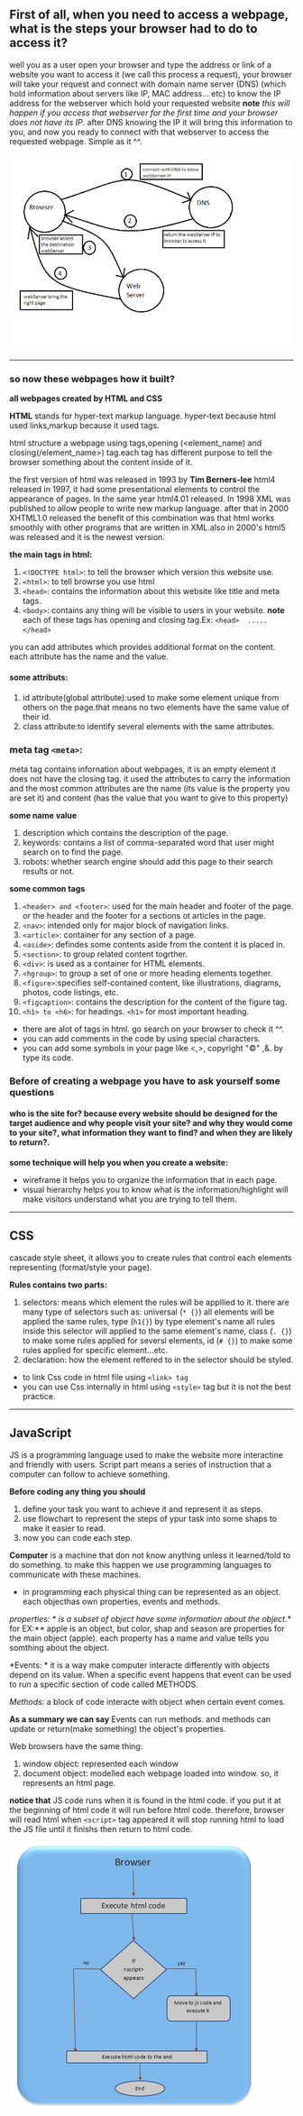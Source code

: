  ## First of all, when you need to access a webpage, what is the steps your browser had to do to access it?

 well you as a user open your browser and type the address or link of a website you want to access it (we call this process a request), your browser will take your request and connect with domain name server (DNS) (which hold information about servers like IP, MAC address... etc) to know the IP address for the webserver which hold your requested website **note** *this will happen if you access that webserver for the first time and your browser does not have its IP*. after DNS knowing the IP it will bring this information to you, and now you ready to connect with that webserver to access the requested webpage. Simple as it ^^.
   
   
   ![How connect the web](https://github.com/AbrarAlzubaidi/reading-notes/blob/main/how%20connect%20the%20web.png)

-------------------------------------------------------------
### so now these webpages how it built? 
 
 **all webpages created by HTML and CSS**

 **HTML** stands for hyper-text markup language. hyper-text because html used links,markup because it used tags.

 html structure a webpage using tags,opening (<element_name) and closing(/element_name>) tag.each tag has different purpose to tell the browser something about the content inside of it.

the first version of html was released in 1993 by **Tim Berners-lee**
html4 released in 1997, it had some presentational elements to control the  appearance  of pages. In the same year html4.01 released. In 1998 XML was  published  to allow people to write new markup language. after that in 2000 XHTML1.0 released the  benefit  of this combination was that html  works  smoothly with other programs that are written in XML.also in 2000's html5 was released and it is the newest version.

 **the main tags in html:**

 1. `<!DOCTYPE html>`: to tell the browser which version this website use.
 2. `<html>`: to tell browrse you use html
 3. `<head>`: contains the information about this website like title and meta tags.
 4. `<body>`: contains any thing will be visible to users in your website.
  **note** each of these tags has opening and closing tag.Ex: `<head>  ..... </head>`

  you can add attributes which provides additional format on the content. each attribute has the name and the value.
#### some attributs:
1. id attribute(global attribute):used to make some element  unique  from others on the page.that means no two elements have the same value of their id.
2. class attribute:to identify several elements with the same attributes.

### meta tag `<meta>`:
meta tag contains infornation about webpages, it is an empty element it does not have the closing tag. it used the attributes to carry the information and the most common attributes are the name (its value is the property you are set it) and content (has the value that you want to give to this property)


**some name value**

1. description which contains the description of the page.
2. keywords: contains a list of comma-separated word that user might search on to find the page.
3. robots: whether search engine should add this page to their search results or not.


**some common tags**

1. `<header> and <footer>`: used for the main header and footer of the page. or the header and the footer for a sections ot articles in the page.
2. `<nav>`: intended only for major block of navigation links.
3. `<article>`: container for any section of a page.
4. `<aside>`: defindes some contents aside from the content it is placed in.
5. `<section>`: to group related content togrther.
6. `<div>`: is used as a container for HTML elements.
7. `<hgroup>`: to group a set of one or more  heading elements together.
9. `<figure>`:specifies self-contained content, like illustrations, diagrams, photos, code listings, etc.
10. `<figcaption>`: contains the description for the content of the figure tag.  
11. `<h1> to <h6>`: for headings. `<h1>` for most important heading.
   - there are alot of tags in html. go search on your browser to check it ^^.
  - you can add comments in the code by using special characters.
  - you can add some symbols in your page like <,>, copyright "©" ,&. by type its code.
  
### Before of creating a webpage you have to ask yourself some questions
#### who is the site for? because every website should be designed for the target audience and why people visit your site? and  why they would come to your site?, what information they want to find? and when they are likely to return?.

**some technique will help you when you create a website:**

- wireframe it helps you to organize the information that in each page.
- visual hierarchy helps you to know what is the information/highlight will make visitors understand what you are trying to tell them.

-----------------------------------------------------------
## CSS 
cascade style sheet, it allows you to create rules that control each elements representing (format/style your page).

**Rules contains two parts:**

1. selectors: means which element the rules will be appllied to it. there are many type of selectors such as: universal (`* {}`) all elements will be applied the same rules, type (`h1{}`) by type element's name all rules inside this selector will applied to the same element's name, class (`. {}`) to make some rules applied for seversl elements, id (`# {}`) to make some rules applied for specific element...etc.
2. declaration: how the element reffered to in the selector should be styled. 

- to link Css code in html file using `<link> tag `
- you can use Css internally in html using `<style>` tag but it is not the best practice.
------------------------------------------------

## JavaScript

JS is a programming language used to make the website more interactine and friendly with users. Script part means a series of instruction that a computer can follow to achieve something.

**Before coding any thing you should**

1. define your task you want to achieve it and represent it as steps.
2. use flowchart to represent the steps of ypur task into some shaps to make it easier to read.
3. now you can code each step.

**Computer** is a machine that don not know anything unless it learned/told to do something. to make this happen we use programming languages to communicate with these machines.


- in programming each physical thing can be represented as an object. each objecthas own properties, events and methods.

*properties: * is a subset of object have some information about the object.** for EX:** apple is an object, but color, shap and season are properties for the main object (apple). each property has a name and value tells you somthing about the object. 

*Events: * it is a way make computer interacte differently with objects depend on its value. When a specific event happens that event can be used to run a specific section of code called METHODS.

*Methods:* a block of code interacte with object when certain event comes.

**As a summary we can say** Events can run methods. and methods can update or return(make something) the object's properties.

Web browsers have the same thing:
1. window object: represented each window
2. document object: modelled each webpage loaded into window. so, it represents an html page.

**notice that** JS code runs when it is found in the html code. if you put it at the beginning of html code it will run before html code. 
therefore, browser will read html when `<script>` tag appeared it will stop running html to load the JS file until it finishs then return to html code. 


![how brwoser runs the codes](https://github.com/AbrarAlzubaidi/reading-notes/blob/main/how%20browser%20execute%20codes.PNG)


